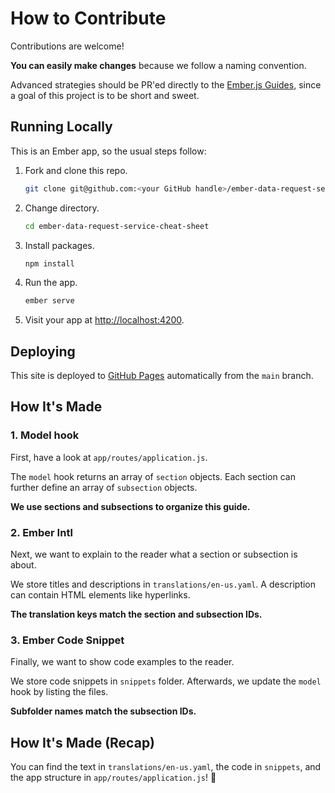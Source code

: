 # How to Contribute

Contributions are welcome!

**You can easily make changes** because we follow a naming convention.

Advanced strategies should be PR'ed directly to the [Ember.js Guides](https://github.com/ember-learn/guides-source/pulls), since a goal of this project is to be short and sweet.


## Running Locally

This is an Ember app, so the usual steps follow:

1. Fork and clone this repo.
    ```bash
    git clone git@github.com:<your GitHub handle>/ember-data-request-service-cheat-sheet.git
    ```
1. Change directory.
    ```bash
    cd ember-data-request-service-cheat-sheet
    ```
1. Install packages.
    ```bash
    npm install
    ```
1. Run the app.
    ```bash
    ember serve
    ```
1. Visit your app at [http://localhost:4200](http://localhost:4200).


## Deploying

This site is deployed to [GitHub Pages](https://pages.github.com/) automatically from the `main` branch.


## How It's Made

### 1. Model hook

First, have a look at `app/routes/application.js`.

The `model` hook returns an array of `section` objects. Each section can further define an array of `subsection` objects.

**We use sections and subsections to organize this guide.**

### 2. Ember Intl

Next, we want to explain to the reader what a section or subsection is about.

We store titles and descriptions in `translations/en-us.yaml`. A description can contain HTML elements like hyperlinks.

**The translation keys match the section and subsection IDs.**

### 3. Ember Code Snippet

Finally, we want to show code examples to the reader.

We store code snippets in `snippets` folder. Afterwards, we update the `model` hook by listing the files.

**Subfolder names match the subsection IDs.**


## How It's Made (Recap)

You can find the text in `translations/en-us.yaml`, the code in `snippets`, and the app structure in `app/routes/application.js`! 💖
